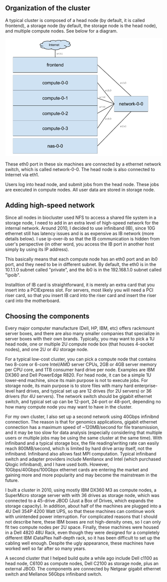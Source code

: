 ## Organization of the cluster
A typical cluster is composed of a head node (by default, it is called frontend), a storage node (by default, the storage node is the head node), and multiple compute nodes. See below for a diagram.

![cluster](/img/cluster.png)

These eth0 port in these six machines are connected by a ethernet network switch, which is called network-0-0. The head node is also connected to Internet via eth1.

Users log into head node, and submit jobs from the head node. These jobs are executed in compute nodes. All user data are stored in storage node.

## Adding high-speed network

Since all nodes in biocluster used NFS to access a shared file system in a storage node, I need to add in an extra level of high-speed network for the internal network. Around 2010, I decided to use infiniband (IB), since 10G ethernet still has latency issues and is as expensive as IB network (more details below). I use ip-over-ib so that the IB communication is hidden from user's perspective (in other word, you access the IB port in another host simply by using its IP address).

This basically means that each compute node has an eth0 port and an ib0 port, and they need to be in different subnet. By default, the eth0 is in the 10.1.1.0 subnet called "private", and the ib0 is in the 192.168.1.0 subnet called "ipoib".

Installtion of IB card is straightforward, it is merely an extra card that you insert into a PCIExpress slot. For servers, most likely you will need a PCI riser card, so that you insert IB card into the riser card and insert the riser card into the motherboard. 

## Choosing the components

Every major computer manufacture (Dell, HP, IBM, etc) offers rackmount server boxes, and there are also many smaller companies that specialize in server boxes with their own brands. Typically, you may want to pick a 1U head node, one or multiple 2U compute node box (that houses 4-socket nodes), and one 2U or 4U storage node. 

For a typical low-cost cluster, you can pick a compute node that contains two 8-core or 6-core Intel/AMD server CPUs, 2GB or 4GB server memory per CPU core, and 1TB consumer hard drive per node. Examples are IBM DX360 and Dell PowerEdge R820. For head node, it can be a simple 1U lower-end machine, since its main purpose is not to execute jobs. For storage node, its main purpose is to store files with many hard enterprise-level hard drives, and typical set up are 12 drives (for 2U servers) or 36 drivers (for 4U servers). The network switch should be gigabit ethernet switch, and typical set up can be 12-port, 24-port or 48-port, depending no how many compute node you may want to have in the cluster.

For my own cluster, I also set up a second network using 40Gbps infinibnd connection. The reason is that for genomics applications, gigabit ethernet connection has a maximum speed of ~120MB/second for file transmission, and it may be too slow for data analysis (especially considering that multiple users or multiple jobs may be using the same cluster at the same time). With infiniband and a typical storage box, the file reading/writing rate can easily reach 800MB/second, which is limited by hard drive array itself, not the infiniband. Infiniband also allows fast MPI computation. Typical infiniband switch and adapter providers include Menllanox and Intel (which purchased Qlogic infiniband), and I have used both. However, 10Gbps/40Gbps/100Gbpx ethernet cards are entering the market and gaining more and more popularity and may become the mainstream in the future. 

I built a cluster in 2010, using mostly IBM DX360 M3 as compute nodes, a SuperMicro storage server with with 36 drives as storage node, which was connected to a 45-drive JBOD (Just a Box of Drives, which expands the storage capacity). In addition, about half of the machines are plugged into a 4U Dell 354P 4200 Watt UPS, so that these machines can continue work with unintended power interruption. For complicated reasons that I should not describe here, these IBM boxes are not high-density ones, so I can only fit two compute nodes per 2U space. Finally, these machines were housed in a Dell 4820 48U Rack, even though they were designed for a completely different IBM iDataPlex half-depth rack, so it has been difficult to set up the cabling well enough. Despite the ugly appearance, these machines have worked well so far after so many years.

A second cluster that I helped build quite a while ago include Dell c1100 as head node, C6100 as compute nodes, Dell C2100 as storage node, plus an external JBOD. The components are connected by Netgear gigabit ethernet switch and Mellanox 56Gbps infiniband switch.












